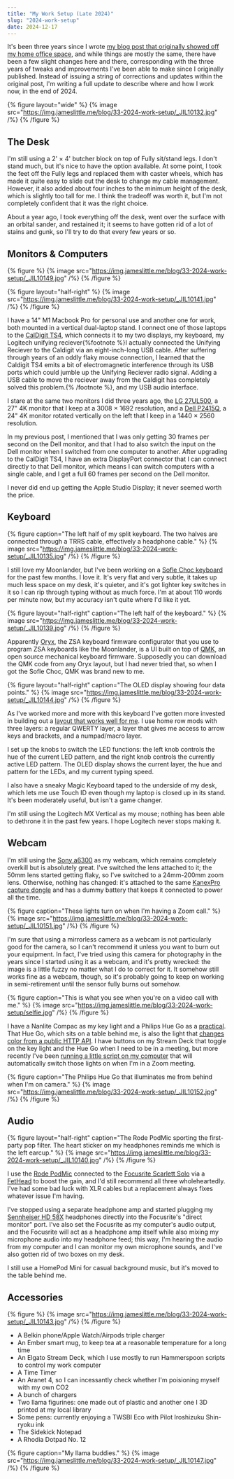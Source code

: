 ```yaml
---
title: "My Work Setup (Late 2024)"
slug: "2024-work-setup"
date: 2024-12-17
---
```



It's been three years since I wrote [my blog post that originally showed off my home office space](/blog/2021/2021-work-setup), and while things are mostly the same, there have been a few slight changes here and there, corresponding with the three years of tweaks and improvements I've been able to make since I originally published. Instead of issuing a string of corrections and updates within the original post, I'm writing a full update to describe where and how I work now, in the end of 2024.

{% figure layout="wide" %}
{% image src="https://img.jameslittle.me/blog/33-2024-work-setup/_JIL10132.jpg" /%}
{% /figure %}

## The Desk

I'm still using a 2' &times; 4' butcher block on top of Fully sit/stand legs. I don't stand much, but it's nice to have the option available. At some point, I took the feet off the Fully legs and replaced them with caster wheels, which has made it quite easy to slide out the desk to change my cable management. However, it also added about four inches to the minimum height of the desk, which is slightly too tall for me. I think the tradeoff was worth it, but I'm not completely confident that it was the right choice.

About a year ago, I took everything off the desk, went over the surface with an orbital sander, and restained it; it seems to have gotten rid of a lot of stains and gunk, so I'll try to do that every few years or so.

## Monitors & Computers

{% figure %}
{% image src="https://img.jameslittle.me/blog/33-2024-work-setup/_JIL10149.jpg" /%}
{% /figure %}

{% figure layout="half-right" %}
{% image src="https://img.jameslittle.me/blog/33-2024-work-setup/_JIL10141.jpg" /%}
{% /figure %}

I have a 14" M1 Macbook Pro for personal use and another one for work, both mounted in a vertical dual-laptop stand. I connect one of those laptops to the [CalDigit TS4](https://www.caldigit.com/thunderbolt-station-4/), which connects it to my two displays, my keyboard, my Logitech unifying reciever{%footnote %}I actually connected the Unifying Reciever to the Caldigit via an eight-inch-long USB cable. After suffering through years of an oddly flaky mouse connection, I learned that the Caldigit TS4 emits a bit of electromagnetic interference through its USB ports which could jumble up the Unifying Reciever radio signal. Adding a USB cable to move the reciever away from the Caldigit has completely solved this problem.{% /footnote %}, and my USB audio interface.

I stare at the same two monitors I did three years ago, the [LG 27UL500](https://www.lg.com/us/monitors/lg-27UL500-W-4k-uhd-led-monitor), a 27" 4K monitor that I keep at a 3008 &times; 1692 resolution, and a [Dell P2415Q](https://pcmonitors.info/reviews/dell-p2415q/), a 24" 4K monitor rotated vertically on the left that I keep in a 1440 &times; 2560 resolution.

In my previous post, I mentioned that I was only getting 30 frames per second on the Dell monitor, and that I had to also switch the input on the Dell monitor when I switched from one computer to another. After upgrading to the CalDigit TS4, I have an extra DisplayPort connector that I can connect directly to that Dell monitor, which means I can switch computers with a single cable, and I get a full 60 frames per second on the Dell monitor.

I never did end up getting the Apple Studio Display; it never seemed worth the price.

## Keyboard

{% figure caption="The left half of my split keyboard. The two halves are connected through a TRRS cable, effectively a headphone cable." %}
{% image src="https://img.jameslittle.me/blog/33-2024-work-setup/_JIL10135.jpg" /%}
{% /figure %}



I still love my Moonlander, but I've been working on a [Sofle Choc keyboard](https://brianlow.notion.site/Sofle-Choc-Build-Guide-c4bbbaece6e746f7a5956842af567e79) for the past few months. I love it. It's very flat and very subtle, it takes up much less space on my desk, it's quieter, and it's got lighter key switches in it so I can rip through typing without as much force. I'm at about 110 words per minute now, but my accuracy isn't quite where I'd like it yet.

{% figure layout="half-right" caption="The left half of the keyboard." %}
{% image src="https://img.jameslittle.me/blog/33-2024-work-setup/_JIL10139.jpg" /%}
{% /figure %}


Apparently [Oryx](https://configure.zsa.io/moonlander/layouts/default/latest/0/), the ZSA keyboard firmware configurator that you use to program ZSA keyboards like the Moonlander, is a UI built on top of [QMK](https://docs.qmk.fm), an open source mechanical keyboard firmware. Supposedly you can download the QMK code from any Oryx layout, but I had never tried that, so when I got the Sofle Choc, QMK was brand new to me.

{% figure layout="half-right" caption="The OLED display showing four data points." %}
{% image src="https://img.jameslittle.me/blog/33-2024-work-setup/_JIL10144.jpg" /%}
{% /figure %}

As I've worked more and more with this keyboard I've gotten more invested in building out a [layout that works well for me](https://github.com/jameslittle230/qmk/tree/jil/keyboards/sofle_choc/keymaps/jil). I use home row mods with three layers: a regular QWERTY layer, a layer that gives me access to arrow keys and brackets, and a numpad/macro layer.

I set up the knobs to switch the LED functions: the left knob controls the hue of the current LED pattern, and the right knob controls the currently active LED pattern. The OLED display shows the current layer, the hue and pattern for the LEDs, and my current typing speed.

I also have a sneaky Magic Keyboard taped to the underside of my desk, which lets me use Touch ID even though my laptop is closed up in its stand. It's been moderately useful, but isn't a game changer.

I'm still using the Logitech MX Vertical as my mouse; nothing has been able to dethrone it in the past few years. I hope Logitech never stops making it.

## Webcam

I'm still using the [Sony a6300](https://www.dpreview.com/products/sony/slrs/sony_a6300) as my webcam, which remains completely overkill but is absolutely great. I've switched the lens attached to it; the 50mm lens started getting flaky, so I've switched to a 24mm-200mm zoom lens. Otherwise, nothing has changed: it's attached to the same [KanexPro capture dongle](https://www.bhphotovideo.com/c/product/1609628-REG/kanexpro_con_gamecap_hdmi_4k_usb_2_0.html) and has a dummy battery that keeps it connected to power all the time. 

{% figure caption="These lights turn on when I'm having a Zoom call." %}
{% image src="https://img.jameslittle.me/blog/33-2024-work-setup/_JIL10151.jpg" /%}
{% /figure %}

I'm sure that using a mirrorless camera as a webcam is not particularly good for the camera, so I can't recommend it unless you want to burn out your equipment. In fact, I've tried using this camera for photography in the years since I started using it as a webcam, and it's pretty wrecked: the image is a little fuzzy no matter what I do to correct for it. It somehow still works fine as a webcam, though, so it's probably going to keep on working in semi-retirement until the sensor fully burns out somehow.

{% figure caption="This is what you see when you're on a video call with me." %}
{% image src="https://img.jameslittle.me/blog/33-2024-work-setup/selfie.jpg" /%}
{% /figure %}

I have a Nanlite Compac as my key light and a Philips Hue Go as a [practical](https://nofilmschool.com/practical-lighting). That Hue Go, which sits on a table behind me, is also the light that [changes color from a public HTTP API](/blog/2023/lights-api/). I have buttons on my Stream Deck that toggle on the key light and the Hue Go when I need to be in a meeting, but more recently I've been [running a little script on my computer](https://nathanfriend.com/2024/05/31/zoom-light.html) that will automatically switch those lights on when I'm in a Zoom meeting.

{% figure caption="The Philips Hue Go that illuminates me from behind when I'm on camera." %}
{% image src="https://img.jameslittle.me/blog/33-2024-work-setup/_JIL10152.jpg" /%}
{% /figure %}

## Audio

{% figure layout="half-right" caption="The Rode PodMic sporting the first-party pop filter. The heart sticker on my headphones reminds me which is the left earcup." %}
{% image src="https://img.jameslittle.me/blog/33-2024-work-setup/_JIL10140.jpg" /%}
{% /figure %}

I use the [Rode PodMic](https://www.rode.com/podmic) connected to the [Focusrite Scarlett Solo](https://focusrite.com/en/audio-interface/scarlett/scarlett-solo) via a [FetHead](https://www.tritonaudio.com/product/fethead/) to boost the gain, and I'd still recommend all three wholeheartedly. I've had some bad luck with XLR cables but a replacement always fixes whatever issue I'm having.

I've stopped using a separate headphone amp and started plugging my [Sennheiser HD 58X](https://drop.com/buy/massdrop-x-sennheiser-hd-58x-jubilee-headphones) headphones directly into the Focusrite's "direct monitor" port. I've also set the Focusrite as my computer's audio output, and the Focusrite will act as a headphone amp itself while also mixing my microphone audio into my headphone feed; this way, I'm hearing the audio from my computer and I can monitor my own microphone sounds, and I've also gotten rid of two boxes on my desk.

I still use a HomePod Mini for casual background music, but it's moved to the table behind me.

## Accessories

{% figure %}
{% image src="https://img.jameslittle.me/blog/33-2024-work-setup/_JIL10143.jpg" /%}
{% /figure %}

* A Belkin phone/Apple Watch/Airpods triple charger
* An Ember smart mug, to keep tea at a reasonable temperature for a long time
* An Elgato Stream Deck, which I use mostly to run Hammerspoon scripts to control my work computer
* A Time Timer
* An Aranet 4, so I can incessantly check whether I'm poisioning myself with my own CO2
* A bunch of chargers
* Two llama figurines: one made out of plastic and another one I 3D printed at my local library
* Some pens: currently enjoying a TWSBI Eco with Pilot Iroshizuku Shin-ryoku ink
* The Sidekick Notepad
* A Rhodia Dotpad No. 12

{% figure caption="My llama buddies." %}
{% image src="https://img.jameslittle.me/blog/33-2024-work-setup/_JIL10147.jpg" /%}
{% /figure %}
